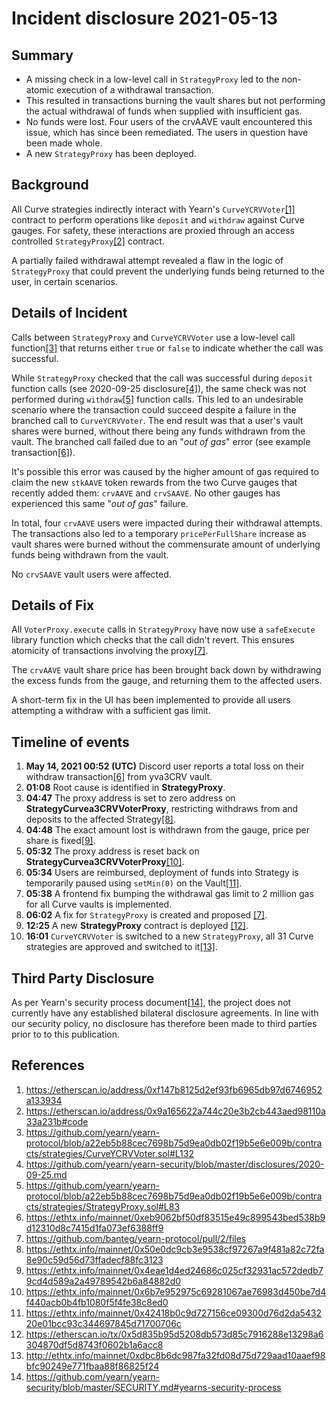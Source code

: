 # Incident disclosure 2021-05-13

## Summary

- A missing check in a low-level call in `StrategyProxy` led to the non-atomic execution of a withdrawal transaction.
- This resulted in transactions burning the vault shares but not performing the actual withdrawal of funds when supplied with insufficient gas.
- No funds were lost. Four users of the crvAAVE vault encountered this issue, which has since been remediated. The users in question have been made whole.
- A new `StrategyProxy` has been deployed.

## Background

All Curve strategies indirectly interact with Yearn's `CurveYCRVVoter`[[1]](#References) contract to perform operations like `deposit` and `withdraw` against Curve gauges. For safety, these interactions are proxied through an access controlled `StrategyProxy`[[2]](#References) contract.

A partially failed withdrawal attempt revealed a flaw in the logic of `StrategyProxy` that could prevent the underlying funds being returned to the user, in certain scenarios.

## Details of Incident

Calls between `StrategyProxy` and `CurveYCRVVoter` use a low-level call function[[3]](#References) that returns either `true` or `false` to indicate whether the call was successful.

While `StrategyProxy` checked that the call was successful during `deposit` function calls (see 2020-09-25 disclosure[[4]](#References)), the same check was not performed during `withdraw`[[5]](#References) function calls. This led to an undesirable scenario where the transaction could succeed despite a failure in the branched call to `CurveYCRVVoter`. The end result was that a user's vault shares were burned, without there being any funds withdrawn from the vault. The branched call failed due to an "_out of gas_" error (see example transaction[[6]](#References)).

It's possible this error was caused by the higher amount of gas required to claim the new `stkAAVE` token rewards from the two Curve gauges that recently added them: `crvAAVE` and `crvSAAVE`. No other gauges has experienced this same "_out of gas_" failure.

In total, four `crvAAVE` users were impacted during their withdrawal attempts. The transactions also led to a temporary `pricePerFullShare` increase as vault shares were burned without the commensurate amount of underlying funds being withdrawn from the vault.

No `crvSAAVE` vault users were affected.

## Details of Fix

All `VoterProxy.execute` calls in `StrategyProxy` have now use a `safeExecute` library function which checks that the call didn't revert. This ensures atomicity of transactions involving the proxy[[7]](#References).

The `crvAAVE` vault share price has been brought back down by withdrawing the excess funds from the gauge, and returning them to the affected users.

A short-term fix in the UI has been implemented to provide all users attempting a withdraw with a sufficient gas limit.

## Timeline of events

1. **May 14, 2021 00:52 (UTC)** Discord user reports a total loss on their withdraw transaction[[6]](#References) from yva3CRV vault.
2. **01:08** Root cause is identified in **StrategyProxy**.
3. **04:47** The proxy address is set to zero address on **StrategyCurvea3CRVVoterProxy**, restricting withdraws from and deposits to the affected Strategy[[8]](#References).
4. **04:48** The exact amount lost is withdrawn from the gauge, price per share is fixed[[9]](#References).
5. **05:32** The proxy address is reset back on **StrategyCurvea3CRVVoterProxy**[[10]](#References).
6. **05:34** Users are reimbursed, deployment of funds into Strategy is temporarily paused using `setMin(0)` on the Vault[[11]](#References).
7. **05:38** A frontend fix bumping the withdrawal gas limit to 2 million gas for all Curve vaults is implemented.
8. **06:02** A fix for `StrategyProxy` is created and proposed [[7]](#References).
9. **12:25** A new **StrategyProxy** contract is deployed [[12]](#References).
10. **16:01** `CurveYCRVVoter` is switched to a new `StrategyProxy`, all 31 Curve strategies are approved and switched to it[[13]](#References).

## Third Party Disclosure

As per Yearn's security process document[[14]](#References), the project does not currently have any established bilateral disclosure agreements. In line with our security policy, no disclosure has therefore been made to third parties prior to to this publication.

## References

1. https://etherscan.io/address/0xf147b8125d2ef93fb6965db97d6746952a133934
2. https://etherscan.io/address/0x9a165622a744c20e3b2cb443aed98110a33a231b#code
3. https://github.com/yearn/yearn-protocol/blob/a22eb5b88cec7698b75d9ea0db02f19b5e6e009b/contracts/strategies/CurveYCRVVoter.sol#L132
4. https://github.com/yearn/yearn-security/blob/master/disclosures/2020-09-25.md
5. https://github.com/yearn/yearn-protocol/blob/a22eb5b88cec7698b75d9ea0db02f19b5e6e009b/contracts/strategies/StrategyProxy.sol#L83
6. https://ethtx.info/mainnet/0xeb9062bf50df83515e49c899543bed538b9d12310d8c7415d1fa073ef6388ff9
7. https://github.com/banteg/yearn-protocol/pull/2/files
8. https://ethtx.info/mainnet/0x50e0dc9cb3e9538cf97267a9f481a82c72fa8e90c59d56d73ffadecf88fc3123
9. https://ethtx.info/mainnet/0x4eae1d4ed24686c025cf32931ac572dedb79cd4d589a2a49789542b6a84882d0
10. https://ethtx.info/mainnet/0x6b7e952975c69281067ae76983d450be7d4f440acb0b4fb1080f5f4fe38c8ed0
11. https://ethtx.info/mainnet/0x42418b0c9d727156ce09300d76d2da543220e01bcc93c344697845d71700706c
12. https://etherscan.io/tx/0x5d835b95d5208db573d85c7916288e13298a6304870df5d8743f0602b1a6acc8
13. http://ethtx.info/mainnet/0xdbc8b6dc987fa32fd08d75d729aad10aaef98bfc90249e771fbaa88f86825f24
14. https://github.com/yearn/yearn-security/blob/master/SECURITY.md#yearns-security-process
